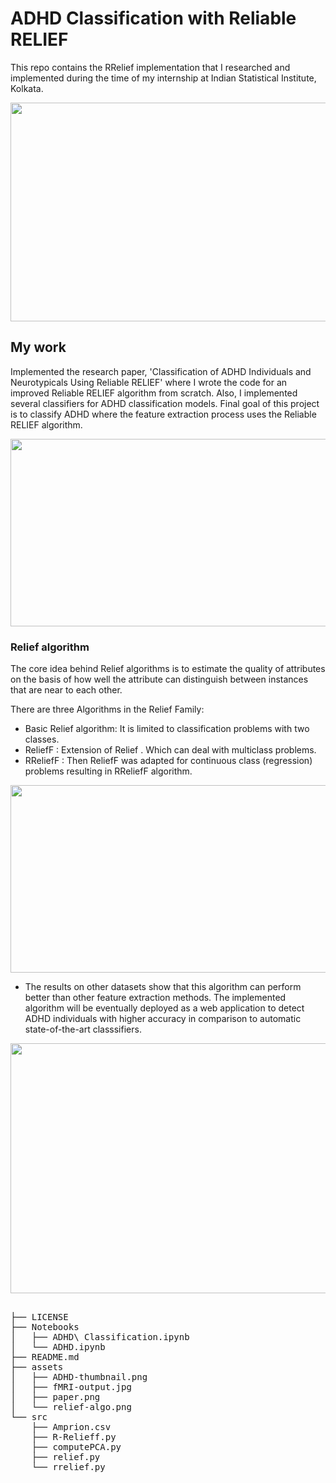 # ADHD Classification with Reliable RELIEF

This repo contains the RRelief implementation that I researched and implemented during the time of my internship at Indian Statistical Institute, Kolkata. 

<p  align="center"><img width = "900" height=350" src = "https://raw.githubusercontent.com/Bhard27/ADHD-Classification-with-Reliable-RELIEF/main/assets/paper.png?token=AMFAV34ZV4XNFXJ67D4B2Y3BNHJPW"></p>

## My work

Implemented the research paper, 'Classification of ADHD Individuals and Neurotypicals Using Reliable RELIEF' where I wrote the code for an improved Reliable RELIEF algorithm from scratch. Also, I implemented several classifiers for ADHD classification models. Final goal of this project is to classify ADHD where the feature extraction process uses the Reliable RELIEF algorithm. 

<p  align="center"><img width = "650" height=300" src = "https://raw.githubusercontent.com/Bhard27/ADHD-Classification-with-Reliable-RELIEF/main/assets/ADHD-thumbnail.png?token=AMFAV36ACLI5QUP55LWJUN3BNHK2S"></p>

    
### Relief algorithm    

The core idea behind Relief algorithms is to estimate the quality of attributes on the basis of how well the attribute can distinguish between instances that are near to each other.


There are three Algorithms in the Relief Family:
- Basic Relief algorithm: It is limited to classification problems with two classes.
- ReliefF : Extension of Relief . Which can deal with multiclass problems.
- RReliefF : Then ReliefF was adapted for continuous class (regression) problems resulting in RReliefF algorithm.


<p  align="center"><img width = "550" height=300" src = "https://raw.githubusercontent.com/Bhard27/ADHD-Classification-with-Reliable-RELIEF/main/assets/relief-algo.png?token=AMFAV3ZK4CVVDL24NBWRD2DBNHG6E"></p>

- The results on other datasets show that this algorithm can perform better than other feature extraction methods. The implemented algorithm will be eventually deployed as a web application to detect ADHD individuals with higher accuracy in comparison to automatic state-of-the-art classsifiers.

<p  align="center"><img width = "750" height=400" src = "https://raw.githubusercontent.com/Bhard27/ADHD-Classification-with-Reliable-RELIEF/main/assets/fMRI-output.jpg?token=AMFAV33JXHZFOOCO5PXRB2DBNHKTQ"></p>

<pre>

├── LICENSE
├── Notebooks
│   ├── ADHD\ Classification.ipynb
│   └── ADHD.ipynb
├── README.md
├── assets
│   ├── ADHD-thumbnail.png
│   ├── fMRI-output.jpg
│   ├── paper.png
│   └── relief-algo.png
└── src
    ├── Amprion.csv
    ├── R-Relieff.py
    ├── computePCA.py
    ├── relief.py
    └── rrelief.py
</pre>
